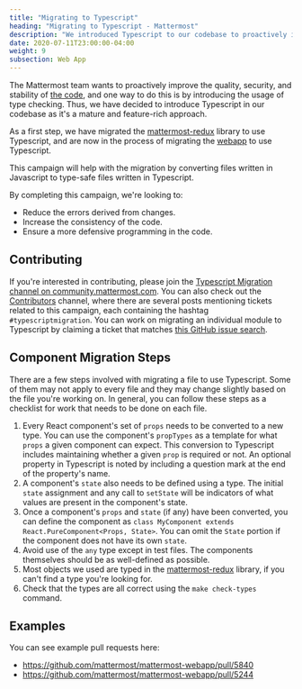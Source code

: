 ```yaml
---
title: "Migrating to Typescript"
heading: "Migrating to Typescript - Mattermost"
description: "We introduced Typescript to our codebase to proactively improve the quality, security, and stability of the code."
date: 2020-07-11T23:00:00-04:00
weight: 9
subsection: Web App
---
```


The Mattermost team wants to proactively improve the quality, security, and stability of [the code](https://github.com/mattermost/mattermost-webapp), and one way to do this is by introducing the usage of type checking. Thus, we have decided to introduce Typescript in our codebase as it's a mature and feature-rich approach. 

As a first step, we have migrated the [mattermost-redux](https://github.com/mattermost/mattermost-redux) library to use Typescript, and are now in the process of migrating the [webapp](https://github.com/mattermost/mattermost-webapp) to use Typescript.

This campaign will help with the migration by converting files written in Javascript to type-safe files written in Typescript.

By completing this campaign, we're looking to:

- Reduce the errors derived from changes.
- Increase the consistency of the code.
- Ensure a more defensive programming in the code.

## Contributing

If you're interested in contributing, please join the [Typescript Migration channel on community.mattermost.com](https://community.mattermost.com/core/channels/typescript-migration). You can also check out the [Contributors](https://community.mattermost.com/core/channels/tickets) channel, where there are several posts mentioning tickets related to this campaign, each containing the hashtag `#typescriptmigration`. You can work on migrating an individual module to Typescript by claiming a ticket that matches [this GitHub issue search](https://github.com/mattermost/mattermost-server/issues?q=is%3Aissue+is%3Aopen+sort%3Aupdated-desc+label%3A%22Area%2FTechnical+Debt%22+label%3A%22Up+For+Grabs%22+Migrate+to+Typescript).

## Component Migration Steps

There are a few steps involved with migrating a file to use Typescript. Some of them may not apply to every file and they may change slightly based on the file you're working on. In general, you can follow these steps as a checklist for work that needs to be done on each file.

1. Every React component's set of `props` needs to be converted to a new type. You can use the component's `propTypes` as a template for what `props` a given component can expect. This conversion to Typescript includes maintaining whether a given `prop` is required or not. An optional property in Typescript is noted by including a question mark at the end of the property's name.
2. A component's `state` also needs to be defined using a type. The initial `state` assignment and any call to `setState` will be indicators of what values are present in the component's state.
3. Once a component's `props` and `state` (if any) have been converted, you can define the component as `class MyComponent extends React.PureComponent<Props, State>`. You can omit the `State` portion if the component does not have its own `state`.
4. Avoid use of the `any` type except in test files. The components themselves should be as well-defined as possible.
5. Most objects we used are typed in the [mattermost-redux](https://github.com/mattermost/mattermost-redux) library, if you can't find a type you're looking for.
6. Check that the types are all correct using the `make check-types` command.

## Examples

You can see example pull requests here:

- https://github.com/mattermost/mattermost-webapp/pull/5840
- https://github.com/mattermost/mattermost-webapp/pull/5244
